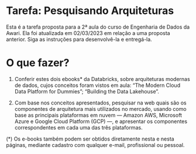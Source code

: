 # Tarefa: Pesquisando Arquiteturas

Esta é a tarefa proposta para a 2ª aula do curso de Engenharia de Dados da Awari. Ela foi atualizada em 02/03/2023 em relação a uma proposta anterior. Siga as instruções para desenvolvê-la e entregá-la.

# O que fazer?
1. Conferir estes dois ebooks* da Databricks, sobre arquiteturas modernas de dados, cujos conceitos foram vistos em aula:
“The Modern Cloud Data Platform for Dummies”;
“Building the Data Lakehouse”.

2. Com base nos conceitos apresentados, pesquisar na web quais são os componentes de arquitetura mais utilizados no mercado, usando como base as principais plataformas em nuvem — Amazon AWS, Microsoft Azure e Google Cloud Platform (GCP) —, e apresentar os componentes correspondentes em cada uma das três plataformas.

(*) Os e-books também podem ser obtidos diretamente nesta e nesta páginas, mediante cadastro com qualquer e-mail, profissional ou pessoal.

